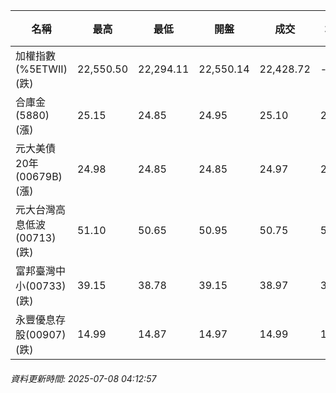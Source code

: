 | 名稱 | 最高 | 最低 | 開盤 | 成交 | 均價 | 成交金額(億) | 昨收 | 漲跌幅 | 漲跌 | 總量 | 昨量 | 振幅 |
| -------- | -------- | -------- | -------- |-------- | -------- | -------- |-------- |-------- |-------- | -------- | -------- |-------- |
|加權指數(%5ETWII) (跌)|22,550.50|22,294.11|22,550.14|22,428.72|-|2,605.15|22,547.50|0.53%|118.78|4,639,925|0|1.14%|
|合庫金(5880) (漲)|25.15|24.85|24.95|25.10|25.08|3.03|24.95|0.60%|0.15|12,078|6,674|1.20%|
|元大美債20年(00679B) (漲)|24.98|24.85|24.85|24.97|24.94|14.36|24.86|0.44%|0.11|57,558|35,441|0.52%|
|元大台灣高息低波(00713) (跌)|51.10|50.65|50.95|50.75|50.87|4.14|50.95|0.39%|0.20|8,132|5,964|0.88%|
|富邦臺灣中小(00733) (跌)|39.15|38.78|39.15|38.97|38.96|0.242|39.11|0.36%|0.14|621|637|0.95%|
|永豐優息存股(00907) (跌)|14.99|14.87|14.97|14.99|14.95|0.078|15.03|0.27%|0.04|523|683|0.80%|
###### 資料更新時間: 2025-07-08 04:12:57